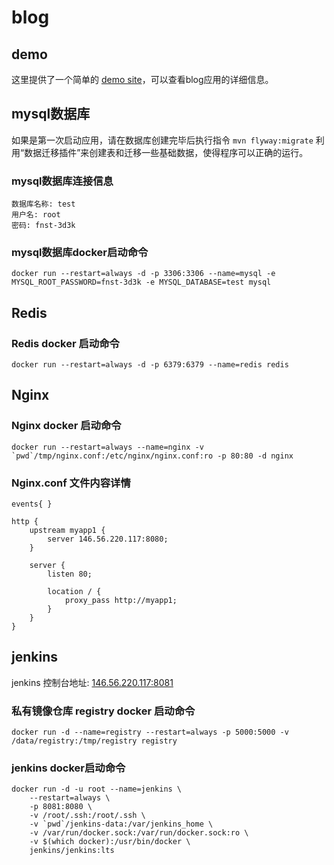 # blog

## demo
这里提供了一个简单的 [demo site](http://146.56.220.117)，可以查看blog应用的详细信息。

## mysql数据库
如果是第一次启动应用，请在数据库创建完毕后执行指令 `mvn flyway:migrate` 利用“数据迁移插件”来创建表和迁移一些基础数据，使得程序可以正确的运行。  

### mysql数据库连接信息
```
数据库名称: test
用户名: root
密码: fnst-3d3k
```

### mysql数据库docker启动命令
```
docker run --restart=always -d -p 3306:3306 --name=mysql -e MYSQL_ROOT_PASSWORD=fnst-3d3k -e MYSQL_DATABASE=test mysql
```

## Redis
### Redis docker 启动命令
```
docker run --restart=always -d -p 6379:6379 --name=redis redis
```

## Nginx
### Nginx docker 启动命令
```
docker run --restart=always --name=nginx -v `pwd`/tmp/nginx.conf:/etc/nginx/nginx.conf:ro -p 80:80 -d nginx 
```

### Nginx.conf 文件内容详情
```
events{ }

http {
    upstream myapp1 {
        server 146.56.220.117:8080;
    }

    server {
        listen 80;

        location / {
            proxy_pass http://myapp1;
        }
    }
}
```

## jenkins 

jenkins 控制台地址: [146.56.220.117:8081](http://146.56.220.117:8081)  

### 私有镜像仓库 registry docker 启动命令
```
docker run -d --name=registry --restart=always -p 5000:5000 -v /data/registry:/tmp/registry registry
```

### jenkins docker启动命令
```
docker run -d -u root --name=jenkins \
	--restart=always \
	-p 8081:8080 \
	-v /root/.ssh:/root/.ssh \
	-v `pwd`/jenkins-data:/var/jenkins_home \
	-v /var/run/docker.sock:/var/run/docker.sock:ro \
	-v $(which docker):/usr/bin/docker \
	jenkins/jenkins:lts
```
